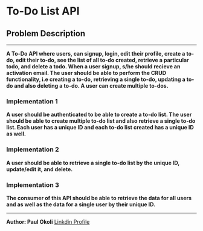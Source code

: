 # To-Do List API

## Problem Description

---

**A To-Do API where users, can signup, login, edit their profile, create a to-do, edit their to-do, see the list of all to-do created, retrieve a particular todo, and delete a todo. 
When a user signup, s/he should recieve an activation email. The user should be able to perform the CRUD functionality, i.e creating a to-do, retrieving a single to-do, updating a to-do and also deleting a to-do.
A user can create multiple to-dos.**

### Implementation 1

**A user should be authenticated to be able to create a to-do list. The user should be able to create multiple to-do list and also retrieve a single to-do list. Each user has a unique ID and each to-do list created has a unique ID as well.**

### Implementation 2

**A user should be able to retrieve a single to-do list by the unique ID, update/edit it, and delete.**

### Implementation 3

**The consumer of this API should be able to retrieve the data for all users and as well as the data for a single user by their unique ID.**

---

**Author: Paul Okoli**
[Linkdin Profile](https://www.linkedin.com/in/paulokoli/)
